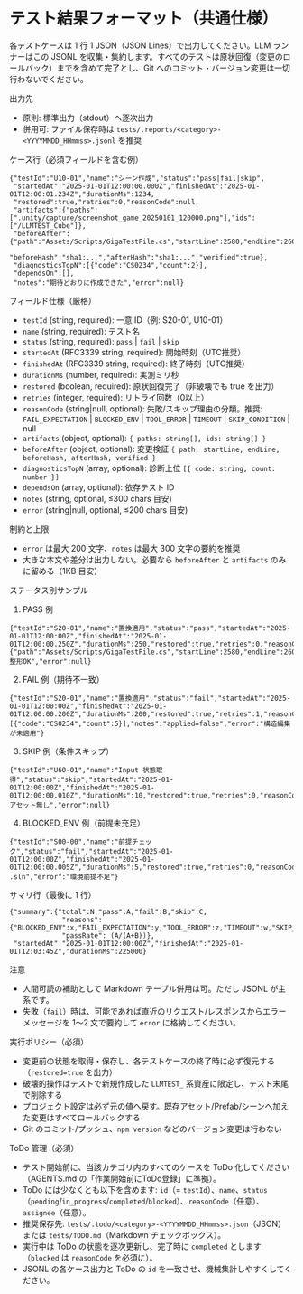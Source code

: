 # テスト結果フォーマット（共通仕様）

各テストケースは 1 行 1 JSON（JSON Lines）で出力してください。LLM ランナーはこの JSONL を収集・集約します。すべてのテストは原状回復（変更のロールバック）までを含めて完了とし、Git へのコミット・バージョン変更は一切行わないでください。

出力先
- 原則: 標準出力（stdout）へ逐次出力
- 併用可: ファイル保存時は `tests/.reports/<category>-<YYYYMMDD_HHmmss>.jsonl` を推奨

ケース行（必須フィールドを含む例）
```
{"testId":"U10-01","name":"シーン作成","status":"pass|fail|skip",
 "startedAt":"2025-01-01T12:00:00.000Z","finishedAt":"2025-01-01T12:00:01.234Z","durationMs":1234,
 "restored":true,"retries":0,"reasonCode":null,
 "artifacts":{"paths":[".unity/capture/screenshot_game_20250101_120000.png"],"ids":["/LLMTEST_Cube"]},
 "beforeAfter":{"path":"Assets/Scripts/GigaTestFile.cs","startLine":2580,"endLine":2600,
                 "beforeHash":"sha1:...","afterHash":"sha1:...","verified":true},
 "diagnosticsTopN":[{"code":"CS0234","count":2}],
 "dependsOn":[],
 "notes":"期待どおりに作成できた","error":null}
```

フィールド仕様（厳格）
- `testId` (string, required): 一意 ID（例: S20-01, U10-01）
- `name` (string, required): テスト名
- `status` (string, required): `pass` | `fail` | `skip`
- `startedAt` (RFC3339 string, required): 開始時刻（UTC推奨）
- `finishedAt` (RFC3339 string, required): 終了時刻（UTC推奨）
- `durationMs` (number, required): 実測ミリ秒
- `restored` (boolean, required): 原状回復完了（非破壊でも true を出力）
- `retries` (integer, required): リトライ回数（0以上）
- `reasonCode` (string|null, optional): 失敗/スキップ理由の分類。推奨: `FAIL_EXPECTATION` | `BLOCKED_ENV` | `TOOL_ERROR` | `TIMEOUT` | `SKIP_CONDITION` | null
- `artifacts` (object, optional): `{ paths: string[], ids: string[] }`
- `beforeAfter` (object, optional): 変更検証 `{ path, startLine, endLine, beforeHash, afterHash, verified }`
- `diagnosticsTopN` (array, optional): 診断上位 `[{ code: string, count: number }]`
- `dependsOn` (array, optional): 依存テスト ID
- `notes` (string, optional, ≤300 chars 目安)
- `error` (string|null, optional, ≤200 chars 目安)

制約と上限
- `error` は最大 200 文字、`notes` は最大 300 文字の要約を推奨
- 大きな本文や差分は出力しない。必要なら `beforeAfter` と `artifacts` のみに留める（1KB 目安）

ステータス別サンプル
1) PASS 例
```
{"testId":"S20-01","name":"置換適用","status":"pass","startedAt":"2025-01-01T12:00:00Z","finishedAt":"2025-01-01T12:00:00.250Z","durationMs":250,"restored":true,"retries":0,"reasonCode":null,"beforeAfter":{"path":"Assets/Scripts/GigaTestFile.cs","startLine":2580,"endLine":2600,"beforeHash":"sha1:a1","afterHash":"sha1:a1","verified":true},"notes":"applied=true, 整形OK","error":null}
```
2) FAIL 例（期待不一致）
```
{"testId":"S20-01","name":"置換適用","status":"fail","startedAt":"2025-01-01T12:00:00Z","finishedAt":"2025-01-01T12:00:00.200Z","durationMs":200,"restored":true,"retries":1,"reasonCode":"FAIL_EXPECTATION","diagnosticsTopN":[{"code":"CS0234","count":5}],"notes":"applied=false","error":"構造編集が未適用"}
```
3) SKIP 例（条件スキップ）
```
{"testId":"U60-01","name":"Input 状態取得","status":"skip","startedAt":"2025-01-01T12:00:00Z","finishedAt":"2025-01-01T12:00:00.010Z","durationMs":10,"restored":true,"retries":0,"reasonCode":"SKIP_CONDITION","notes":"Input アセット無し","error":null}
```
4) BLOCKED_ENV 例（前提未充足）
```
{"testId":"S00-00","name":"前提チェック","status":"fail","startedAt":"2025-01-01T12:00:00Z","finishedAt":"2025-01-01T12:00:00.005Z","durationMs":5,"restored":true,"retries":0,"reasonCode":"BLOCKED_ENV","notes":"Missing .sln","error":"環境前提不足"}
```

サマリ行（最後に 1 行）
```
{"summary":{"total":N,"pass":A,"fail":B,"skip":C,
             "reasons":{"BLOCKED_ENV":x,"FAIL_EXPECTATION":y,"TOOL_ERROR":z,"TIMEOUT":w,"SKIP_CONDITION":s},
             "passRate": (A/(A+B))},
 "startedAt":"2025-01-01T12:00:00Z","finishedAt":"2025-01-01T12:03:45Z","durationMs":225000}
```

注意
- 人間可読の補助として Markdown テーブル併用は可。ただし JSONL が主系です。
- 失敗（`fail`）時は、可能であれば直近のリクエスト/レスポンスからエラーメッセージを 1～2 文で要約して `error` に格納してください。

実行ポリシー（必須）
- 変更前の状態を取得・保存し、各テストケースの終了時に必ず復元する（`restored=true` を出力）
- 破壊的操作はテストで新規作成した `LLMTEST_` 系資産に限定し、テスト末尾で削除する
- プロジェクト設定は必ず元の値へ戻す。既存アセット/Prefab/シーンへ加えた変更はすべてロールバックする
- Git のコミット/プッシュ、`npm version` などのバージョン変更は行わない

ToDo 管理（必須）
- テスト開始前に、当該カテゴリ内のすべてのケースを ToDo 化してください（AGENTS.md の「作業開始前にToDo登録」に準拠）。
- ToDo には少なくとも以下を含めます: `id`（= `testId`）、`name`、`status`（`pending`/`in_progress`/`completed`/`blocked`）、`reasonCode`（任意）、`assignee`（任意）。
- 推奨保存先: `tests/.todo/<category>-<YYYYMMDD_HHmmss>.json`（JSON）または `tests/TODO.md`（Markdown チェックボックス）。
- 実行中は ToDo の状態を逐次更新し、完了時に `completed` とします（`blocked` は `reasonCode` を必須に）。
- JSONL の各ケース出力と ToDo の `id` を一致させ、機械集計しやすくしてください。
